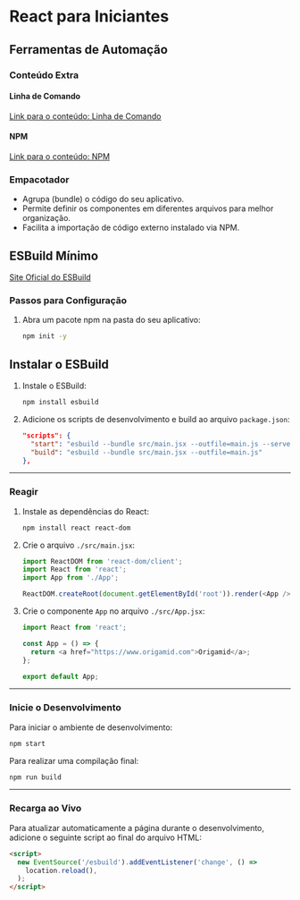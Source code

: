 
# React para Iniciantes

## Ferramentas de Automação

### Conteúdo Extra

#### Linha de Comando  
[Link para o conteúdo: Linha de Comando](https://www.origamid.com/curso/javascript-completo-es6/1001-linha-de-comando)

#### NPM  
[Link para o conteúdo: NPM](https://www.origamid.com/curso/javascript-completo-es6/1002-npm)

### Empacotador

- Agrupa (bundle) o código do seu aplicativo.
- Permite definir os componentes em diferentes arquivos para melhor organização.
- Facilita a importação de código externo instalado via NPM.

## ESBuild Mínimo

[Site Oficial do ESBuild](https://esbuild.github.io/)

### Passos para Configuração

1. Abra um pacote npm na pasta do seu aplicativo:
   ```bash
   npm init -y
   ```

## Instalar o ESBuild

1. Instale o ESBuild:
   ```bash
   npm install esbuild
   ```

2. Adicione os scripts de desenvolvimento e build ao arquivo `package.json`:
   ```json
   "scripts": {
     "start": "esbuild --bundle src/main.jsx --outfile=main.js --servedir=./ --watch",
     "build": "esbuild --bundle src/main.jsx --outfile=main.js"
   },
   ```

---

### Reagir

1. Instale as dependências do React:
   ```bash
   npm install react react-dom
   ```

2. Crie o arquivo `./src/main.jsx`:
   ```javascript
   import ReactDOM from 'react-dom/client';
   import React from 'react';
   import App from './App';

   ReactDOM.createRoot(document.getElementById('root')).render(<App />);
   ```

3. Crie o componente `App` no arquivo `./src/App.jsx`:
   ```javascript
   import React from 'react';

   const App = () => {
     return <a href="https://www.origamid.com">Origamid</a>;
   };

   export default App;
   ```

---

### Inicie o Desenvolvimento

Para iniciar o ambiente de desenvolvimento:
```bash
npm start
```

Para realizar uma compilação final:
```bash
npm run build
```

---

### Recarga ao Vivo

Para atualizar automaticamente a página durante o desenvolvimento, adicione o seguinte script ao final do arquivo HTML:
```html
<script>
  new EventSource('/esbuild').addEventListener('change', () =>
    location.reload(),
  );
</script>
```
```
